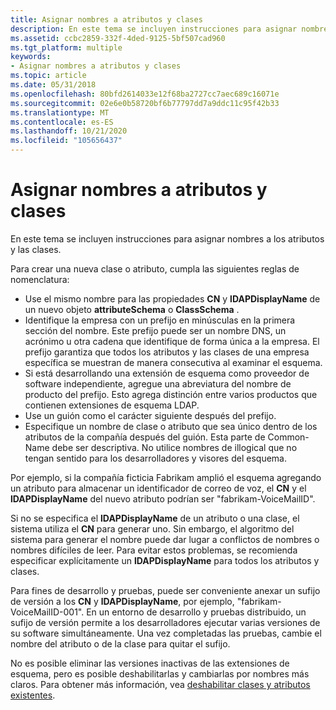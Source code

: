 ```yaml
---
title: Asignar nombres a atributos y clases
description: En este tema se incluyen instrucciones para asignar nombres a los atributos y las clases.
ms.assetid: ccbc2859-332f-4ded-9125-5bf507cad960
ms.tgt_platform: multiple
keywords:
- Asignar nombres a atributos y clases
ms.topic: article
ms.date: 05/31/2018
ms.openlocfilehash: 80bfd2614033e12f68ba2727cc7aec689c16071e
ms.sourcegitcommit: 02e6e0b58720bf6b77797dd7a9ddc11c95f42b33
ms.translationtype: MT
ms.contentlocale: es-ES
ms.lasthandoff: 10/21/2020
ms.locfileid: "105656437"
---
```

# <a name="naming-attributes-and-classes"></a>Asignar nombres a atributos y clases

En este tema se incluyen instrucciones para asignar nombres a los atributos y las clases.

Para crear una nueva clase o atributo, cumpla las siguientes reglas de nomenclatura:

-   Use el mismo nombre para las propiedades **CN** y **lDAPDisplayName** de un nuevo objeto **attributeSchema** o **ClassSchema** .
-   Identifique la empresa con un prefijo en minúsculas en la primera sección del nombre. Este prefijo puede ser un nombre DNS, un acrónimo u otra cadena que identifique de forma única a la empresa. El prefijo garantiza que todos los atributos y las clases de una empresa específica se muestran de manera consecutiva al examinar el esquema.
-   Si está desarrollando una extensión de esquema como proveedor de software independiente, agregue una abreviatura del nombre de producto del prefijo. Esto agrega distinción entre varios productos que contienen extensiones de esquema LDAP.
-   Use un guión como el carácter siguiente después del prefijo.
-   Especifique un nombre de clase o atributo que sea único dentro de los atributos de la compañía después del guión. Esta parte de Common-Name debe ser descriptiva. No utilice nombres de illogical que no tengan sentido para los desarrolladores y visores del esquema.

Por ejemplo, si la compañía ficticia Fabrikam amplió el esquema agregando un atributo para almacenar un identificador de correo de voz, el **CN** y el **lDAPDisplayName** del nuevo atributo podrían ser "fabrikam-VoiceMailID".

Si no se especifica el **lDAPDisplayName** de un atributo o una clase, el sistema utiliza el **CN** para generar uno. Sin embargo, el algoritmo del sistema para generar el nombre puede dar lugar a conflictos de nombres o nombres difíciles de leer. Para evitar estos problemas, se recomienda especificar explícitamente un **lDAPDisplayName** para todos los atributos y clases.

Para fines de desarrollo y pruebas, puede ser conveniente anexar un sufijo de versión a los **CN** y **lDAPDisplayName**, por ejemplo, "fabrikam-VoiceMailID-001". En un entorno de desarrollo y pruebas distribuido, un sufijo de versión permite a los desarrolladores ejecutar varias versiones de su software simultáneamente. Una vez completadas las pruebas, cambie el nombre del atributo o de la clase para quitar el sufijo.

No es posible eliminar las versiones inactivas de las extensiones de esquema, pero es posible deshabilitarlas y cambiarlas por nombres más claros. Para obtener más información, vea [deshabilitar clases y atributos existentes](disabling-existing-classes-and-attributes.md).

 

 




